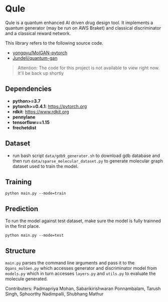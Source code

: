 

# Qule
Qule is a quantum enhanced AI driven drug design tool. 
It implements a quantum generator (may be run on AWS Braket) and classical discriminator and a classical reward network. 

This library refers to the following source code.
* [yongqyu/MolGAN-pytorch](https://github.com/yongqyu/MolGAN-pytorch)
* [Jundeli/quantum-gan](https://github.com/jundeli/quantum-gan)

> Attention: The code for this project is not available to view right now. It'll be back up shortly

## Dependencies

* **python>=3.7**
* **pytorch>=0.4.1**: https://pytorch.org
* **rdkit**: https://www.rdkit.org
* **pennylane**
* **tensorflow==1.15**
* **frechetdist**

## Dataset
* run bash script `data/gdb9_generater.sh` to download gdb database and then run `data/sparse_molecular_dataset.py` to generate molecular graph dataset used to train the model.

## Training
```
python main.py --mode=train

```


## Prediction
To run the model against test dataset, make sure the model is fully trainned in the first place.
```
python main.py --mode=test
```
## Structure
`main.py` parses the command line arguments and pass it to the `Qgans_molGen.py` which accesses generator and discriminator model from `models.py` which in turn accesses `layers.py` and `utils.py` to evaluate the molecule generated.  



Contributers:
Padmapriya Mohan, Sabarikirishwaran Ponnambalam, Tarush Singh, Sphoorthy Nadimpalli, Shubhang Mathur



